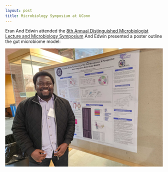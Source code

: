 ```yaml
---
layout: post
title: Microbiology Symposium at UConn
---
```


Eran And Edwin attended the [8th Annual Distinguished Microbiologist Lecture and Microbiology Symposium](https://mcb.uconn.edu/microbiology-symposium/)
 And Edwin presented a poster outline the gut microbiome model:

![EdwinPoster](https://raw.githubusercontent.com/eagmon/eagmon.github.io/master/images/edwin_poster.jpg)


